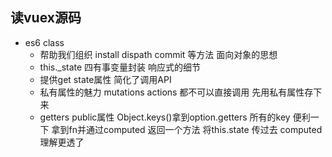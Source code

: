 ## 读vuex源码


- es6 class
    - 帮助我们组织 install dispath commit 等方法 面向对象的思想
    - this._state 四有事变量封装 响应式的细节
    - 提供get state属性 简化了调用API
    - 私有属性的魅力 mutations actions 都不可以直接调用 先用私有属性存下来
    - getters public属性
        Object.keys()拿到option.getters 所有的key
        便利一下 拿到fn并通过computed 返回一个方法 将this.state 传过去
        computed 理解更透了
